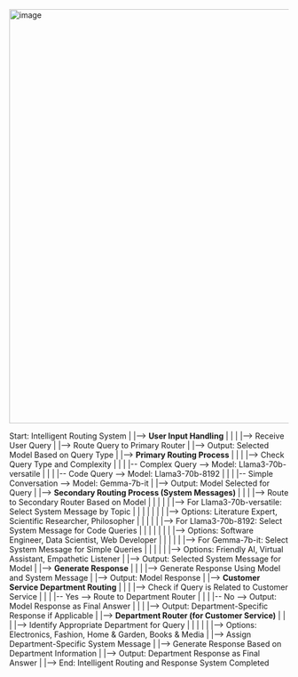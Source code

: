 <img width="745" alt="image" src="https://github.com/user-attachments/assets/ada7a529-2a8c-4427-88d0-35607dd2bf26">



Start: Intelligent Routing System
|
|--> **User Input Handling**
|    |
|    |--> Receive User Query
|    |--> Route Query to Primary Router
|    |--> Output: Selected Model Based on Query Type
|
|--> **Primary Routing Process**
|    |
|    |--> Check Query Type and Complexity
|         |
|         |-- Complex Query --> Model: Llama3-70b-versatile
|         |
|         |-- Code Query --> Model: Llama3-70b-8192
|         |
|         |-- Simple Conversation --> Model: Gemma-7b-it
|    |--> Output: Model Selected for Query
|
|--> **Secondary Routing Process (System Messages)**
|    |
|    |--> Route to Secondary Router Based on Model
|    |    |
|    |    |--> For Llama3-70b-versatile: Select System Message by Topic
|    |    |    |
|    |    |    |--> Options: Literature Expert, Scientific Researcher, Philosopher
|    |    |
|    |    |--> For Llama3-70b-8192: Select System Message for Code Queries
|    |    |    |
|    |    |    |--> Options: Software Engineer, Data Scientist, Web Developer
|    |    |
|    |    |--> For Gemma-7b-it: Select System Message for Simple Queries
|    |         |
|    |         |--> Options: Friendly AI, Virtual Assistant, Empathetic Listener
|    |--> Output: Selected System Message for Model
|
|--> **Generate Response**
|    |
|    |--> Generate Response Using Model and System Message
|    |--> Output: Model Response
|
|--> **Customer Service Department Routing**
|    |
|    |--> Check if Query is Related to Customer Service
|         |
|         |-- Yes --> Route to Department Router
|         |
|         |-- No --> Output: Model Response as Final Answer
|    |
|    |--> Output: Department-Specific Response if Applicable
|
|--> **Department Router (for Customer Service)**
|    |
|    |--> Identify Appropriate Department for Query
|    |    |
|    |    |--> Options: Electronics, Fashion, Home & Garden, Books & Media
|    |--> Assign Department-Specific System Message
|    |--> Generate Response Based on Department Information
|    |--> Output: Department Response as Final Answer
|
|--> End: Intelligent Routing and Response System Completed
